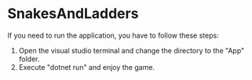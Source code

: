 # SnakesAndLadders

If you need to run the application, you have to follow these steps:

1) Open the visual studio terminal and change the directory to the "App" folder.
2) Execute "dotnet run" and enjoy the game.
